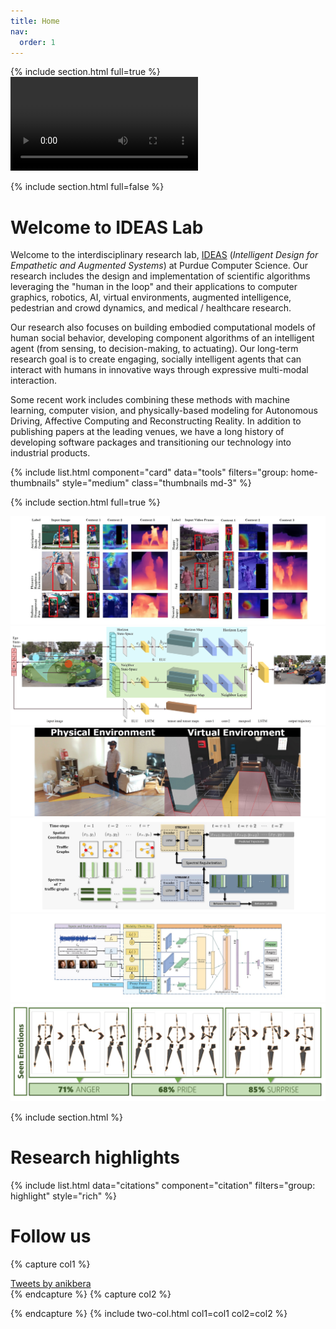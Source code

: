 ```yaml
---
title: Home
nav:
  order: 1
---
```


{% include section.html full=true %}
<video autoplay loop>
  <source src="/images/sequence.mp4" type="video/mp4">
</video>

{% include section.html full=false %}
# Welcome to IDEAS Lab

Welcome to the interdisciplinary research lab, [IDEAS](https://ideas.purdue.edu) (*Intelligent Design for Empathetic and Augmented Systems*) at Purdue Computer Science. Our research includes the design and implementation of scientific algorithms leveraging the "human in the loop" and their applications to computer graphics, robotics, AI, virtual environments, augmented intelligence, pedestrian and crowd dynamics, and medical / healthcare research.

Our research also focuses on building embodied computational models of human social behavior, developing component algorithms of an intelligent agent (from sensing, to decision-making, to actuating). Our long-term research goal is to create engaging, socially intelligent agents that can interact with humans in innovative ways through expressive multi-modal interaction.

Some recent work includes combining these methods with machine learning, computer vision, and physically-based modeling for Autonomous Driving, Affective Computing and Reconstructing Reality. In addition to publishing papers at the leading venues, we have a long history of developing software packages and transitioning our technology into industrial products.


{% include list.html component="card" data="tools" filters="group: home-thumbnails" style="medium" class="thumbnails md-3" %}

<!-- {%
  include link.html
  type="github"
  icon=""
  text="See the template on GitHub"
  link="greenelab/lab-website-template"
  style="button"
%}
{%
  include link.html
  type="docs"
  icon=""
  text="See the documentation"
  link="https://github.com/greenelab/lab-website-template/wiki"
  style="button"
%}
{:.center} -->

{% include section.html full=true %}

<div class="glider-contain">
  <div class="glider">
    <div><img src="images/home/slide1.jpg"></div>
    <div><img src="images/home/slide2.jpg"></div>
    <div><img src="images/home/slide3.jpg"></div>
    <div><img src="images/home/slide4.jpg"></div>
    <div><img src="images/home/slide5.jpg"></div>
    <div><img src="images/home/slide6.jpg"></div>
  </div>

  <div role="tablist" class="dots"></div>
</div>
<!-- {% include banner.html image="images/banner1.jpg" %} -->

{% include section.html %}

# Research highlights

{% include list.html 
  data="citations" 
  component="citation" 
  filters="group: highlight"
  style="rich" 
%}

<!-- {% capture text %}
Lorem ipsum dolor sit amet, consectetur adipiscing elit, sed do eiusmod tempor incididunt ut labore et dolore magna aliqua.
Ut enim ad minim veniam, quis nostrud exercitation ullamco laboris nisi ut aliquip ex ea commodo consequat.

{%
  include link.html
  link="research"
  text="See what we've published"
  icon="fas fa-arrow-right"
  flip=true
%}
{:.center}
{% endcapture %}

{%
  include feature.html
  image="images/photo.jpg"
  link="research"
  title="Our Research"
  text=text
%}

{% capture text %}
Duis aute irure dolor in reprehenderit in voluptate velit esse cillum dolore eu fugiat nulla pariatur.
Excepteur sint occaecat cupidatat non proident, sunt in culpa qui officia deserunt mollit anim id est laborum.

{%
  include link.html
  link="tools"
  text="Browse our tools"
  icon="fas fa-arrow-right"
  flip=true
%}
{:.center}
{% endcapture %}

{%
  include feature.html
  image="images/photo.jpg"
  link="resources"
  title="Our Resources"
  flip=true
  text=text
%}

{% capture text %}
Lorem ipsum dolor sit amet, consectetur adipiscing elit, sed do eiusmod tempor incididunt ut labore et dolore magna aliqua.

{%
  include link.html
  link="team"
  text="Meet our team"
  icon="fas fa-arrow-right"
  flip=true
%}
{:.center}
{% endcapture %}

{%
  include feature.html
  image="images/photo.jpg"
  link="team"
  title="Our Team"
  text=text
%}

Lorem ipsum dolor sit amet, consectetur adipiscing elit, sed do eiusmod tempor incididunt ut labore et dolore magna aliqua.
Ut enim ad minim veniam, quis nostrud exercitation ullamco laboris nisi ut aliquip ex ea commodo consequat. -->

# Follow us

{% capture col1 %}
  <div class="social">
    <a class="twitter-timeline" href="https://twitter.com/anikbera?ref_src=twsrc%5Etfw" data-height="700" data-width="350">Tweets by anikbera</a> <script async src="https://platform.twitter.com/widgets.js" charset="utf-8"></script>
  </div>
{% endcapture %}
{% capture col2 %}

{% endcapture %}
{% include two-col.html col1=col1 col2=col2 %}